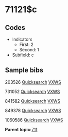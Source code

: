 # 71121$c

## Codes

-   Indicators
    -   First: 2
    -   Second: 1
-   Subfield: c

## Sample bibs

203526 [Quicksearch](https://search.library.yale.edu/catalog/203526) [VXWS](http://prodorbis.library.yale.edu:7014/vxws/GetHoldingsService?bibId=203526)

731052 [Quicksearch](https://search.library.yale.edu/catalog/731052) [VXWS](http://prodorbis.library.yale.edu:7014/vxws/GetHoldingsService?bibId=731052)

841582 [Quicksearch](https://search.library.yale.edu/catalog/841582) [VXWS](http://prodorbis.library.yale.edu:7014/vxws/GetHoldingsService?bibId=841582)

849378 [Quicksearch](https://search.library.yale.edu/catalog/849378) [VXWS](http://prodorbis.library.yale.edu:7014/vxws/GetHoldingsService?bibId=849378)

1060586 [Quicksearch](https://search.library.yale.edu/catalog/1060586) [VXWS](http://prodorbis.library.yale.edu:7014/vxws/GetHoldingsService?bibId=1060586)

**Parent topic:**[711](../../tags/711/711.md)

